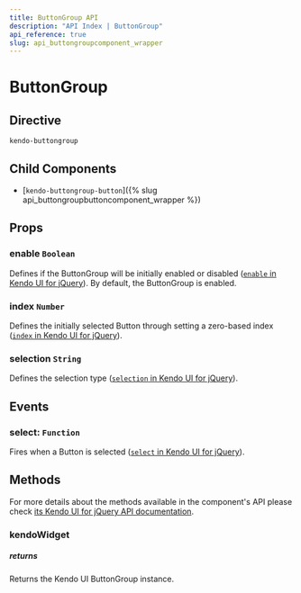 ```yaml
---
title: ButtonGroup API
description: "API Index | ButtonGroup"
api_reference: true
slug: api_buttongroupcomponent_wrapper
---
```


# ButtonGroup

## Directive

`kendo-buttongroup`

## Child Components

* [`kendo-buttongroup-button`]({% slug api_buttongroupbuttoncomponent_wrapper %})

## Props

### enable `Boolean`

Defines if the ButtonGroup will be initially enabled or disabled ([`enable` in Kendo UI for jQuery](https://docs.telerik.com/kendo-ui/api/javascript/ui/buttongroup/configuration/enable)). By default, the ButtonGroup is enabled.

### index `Number`

Defines the initially selected Button through setting a zero-based index ([`index` in Kendo UI for jQuery](https://docs.telerik.com/kendo-ui/api/javascript/ui/buttongroup/configuration/index)).

### selection `String`

Defines the selection type ([`selection` in Kendo UI for jQuery](https://docs.telerik.com/kendo-ui/api/javascript/ui/buttongroup/configuration/selection)).

## Events

### select: `Function`

Fires when a Button is selected ([`select` in Kendo UI for jQuery](https://docs.telerik.com/kendo-ui/api/javascript/ui/buttongroup/events/select)).

## Methods

For more details about the methods available in the component's API please check [its Kendo UI for jQuery API documentation](https://docs.telerik.com/kendo-ui/api/javascript/ui/buttongroup#methods). 

### kendoWidget

##### returns

Returns the Kendo UI ButtonGroup instance.
